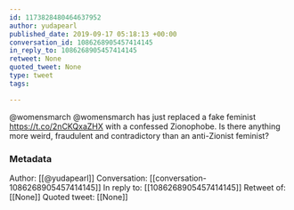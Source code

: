```yaml
---
id: 1173828480464637952
author: yudapearl
published_date: 2019-09-17 05:18:13 +00:00
conversation_id: 1086268905457414145
in_reply_to: 1086268905457414145
retweet: None
quoted_tweet: None
type: tweet
tags:

---
```


@womensmarch @womensmarch has just replaced a fake feminist https://t.co/2nCKQxaZHX with a confessed Zionophobe. Is there anything more weird, fraudulent and contradictory than an anti-Zionist feminist?

### Metadata

Author: [[@yudapearl]]
Conversation: [[conversation-1086268905457414145]]
In reply to: [[1086268905457414145]]
Retweet of: [[None]]
Quoted tweet: [[None]]
